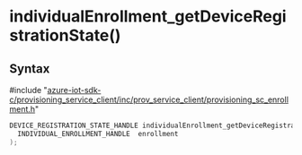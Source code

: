 # individualEnrollment_getDeviceRegistrationState()

## Syntax

\#include "[azure-iot-sdk-c/provisioning_service_client/inc/prov_service_client/provisioning_sc_enrollment.h](../provisioning-sc-enrollment-h.md)"  
```C
DEVICE_REGISTRATION_STATE_HANDLE individualEnrollment_getDeviceRegistrationState(
  INDIVIDUAL_ENROLLMENT_HANDLE  enrollment
);
```

